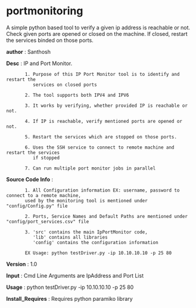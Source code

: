 # portmonitoring
A simple python based tool to verify a given ip address is reachable or not.
Check given ports are opened or closed on the machine. If closed, restart the services 
binded on those ports.

__author__ : Santhosh

__Desc__ : IP and Port Monitor.

           1. Purpose of this IP Port Monitor tool is to identify and restart the 
              services on closed ports

           2. The tool supports both IPV4 and IPV6

           3. It works by verifying, whether provided IP is reachable or not.

           4. If IP is reachable, verify mentioned ports are opened or not.

           5. Restart the services which are stopped on those ports.

           6. Uses the SSH service to connect to remote machine and restart the services 
              if stopped

           7. Can run multiple port monitor jobs in parallel
           
__Source Code Info__ :

           1. All Configuration information EX: username, password to connect to a remote machine,
           used by the monitoring tool is mentioned under "config/Config.py" file

           2. Ports, Service Names and Default Paths are mentioned under "config/port_services.csv" file
           
           3. 'src' contains the main IpPortMonitor code, 
              'lib' contains all libraries
              'config' contains the configuration information
              
           EX Usage: python testDriver.py -ip 10.10.10.10 -p 25 80

__Version__ : 1.0

__Input__ :  Cmd Line Arguments are IpAddress and Port List

__Usage__ : python testDriver.py -ip 10.10.10.10 -p 25 80

__Install_Requires__ : Requires python paramiko library
